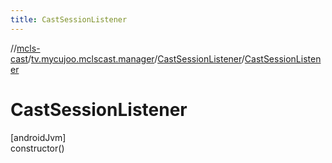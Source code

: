 ```yaml
---
title: CastSessionListener
---
```

//[mcls-cast](../../../index.html)/[tv.mycujoo.mclscast.manager](../index.html)/[CastSessionListener](index.html)/[CastSessionListener](-cast-session-listener.html)



# CastSessionListener



[androidJvm]\
constructor()





